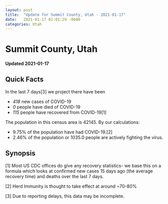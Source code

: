 ```yaml
---
layout: post
title:  "Update for Summit County, Utah - 2021-01-17"
date:   2021-01-17 01:01:29 -0600
categories: Utah
---
```


# Summit County, Utah
#### Updated 2021-01-17

## Quick Facts

In the last 7 days[3] we project there have been
- *418* new cases of COVID-19
- *0* people have died of COVID-19
- *115* people have recovered from COVID-19[1]

The population in this census area is 42145. By our calculations:
- 9.75% of the population have had COVID-19.[2]
- 2.46% of the population or 1035.0 people are actively fighting the virus.

## Synopsis




[1] Most US CDC offices do give any recovery statistics- we base this on a formula which looks at confirmed new cases
15 days ago (the average recovery time) and deaths over the last 7 days.

[2] Herd Immunity is thought to take effect at around ~70-80%

[3] Due to reporting delays, this data may be incomplete.
 
    